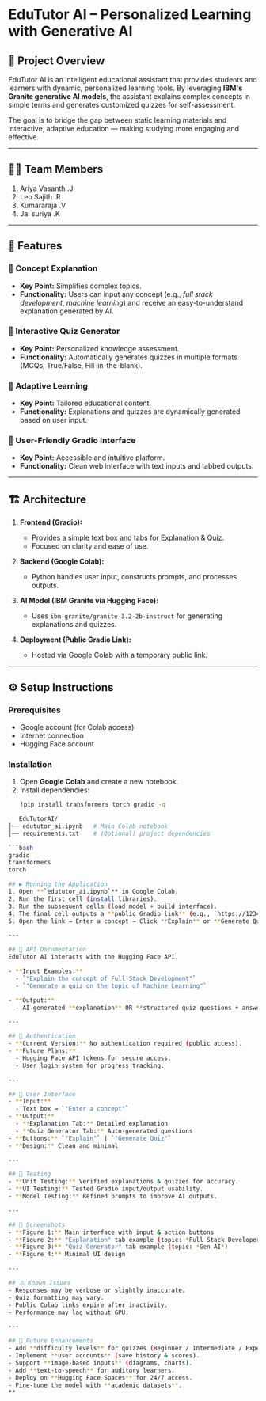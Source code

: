 # EduTutor AI – Personalized Learning with Generative AI

## 📌 Project Overview
EduTutor AI is an intelligent educational assistant that provides students and learners with dynamic, personalized learning tools. By leveraging **IBM's Granite generative AI models**, the assistant explains complex concepts in simple terms and generates customized quizzes for self-assessment.  

The goal is to bridge the gap between static learning materials and interactive, adaptive education — making studying more engaging and effective.

---

## 👨‍💻 Team Members
1. Ariya Vasanth .J  
2. Leo Sajith .R  
3. Kumararaja .V  
4. Jai suriya .K  

---

## 🚀 Features
### 🔹 Concept Explanation
- **Key Point:** Simplifies complex topics.  
- **Functionality:** Users can input any concept (e.g., *full stack development*, *machine learning*) and receive an easy-to-understand explanation generated by AI.  

### 🔹 Interactive Quiz Generator
- **Key Point:** Personalized knowledge assessment.  
- **Functionality:** Automatically generates quizzes in multiple formats (MCQs, True/False, Fill-in-the-blank).  

### 🔹 Adaptive Learning
- **Key Point:** Tailored educational content.  
- **Functionality:** Explanations and quizzes are dynamically generated based on user input.  

### 🔹 User-Friendly Gradio Interface
- **Key Point:** Accessible and intuitive platform.  
- **Functionality:** Clean web interface with text inputs and tabbed outputs.  

---

## 🏗️ Architecture
1. **Frontend (Gradio):**  
   - Provides a simple text box and tabs for Explanation & Quiz.  
   - Focused on clarity and ease of use.  

2. **Backend (Google Colab):**  
   - Python handles user input, constructs prompts, and processes outputs.  

3. **AI Model (IBM Granite via Hugging Face):**  
   - Uses `ibm-granite/granite-3.2-2b-instruct` for generating explanations and quizzes.  

4. **Deployment (Public Gradio Link):**  
   - Hosted via Google Colab with a temporary public link.  

---

## ⚙️ Setup Instructions
### Prerequisites
- Google account (for Colab access)  
- Internet connection  
- Hugging Face account  

### Installation
1. Open **Google Colab** and create a new notebook.  
2. Install dependencies:
   ```bash
   !pip install transformers torch gradio -q

```bash
   EduTutorAI/
│── edututor_ai.ipynb   # Main Colab notebook
│── requirements.txt    # (Optional) project dependencies

```bash
gradio
transformers
torch

## ▶️ Running the Application
1. Open **`edututor_ai.ipynb`** in Google Colab.  
2. Run the first cell (install libraries).  
3. Run the subsequent cells (load model + build interface).  
4. The final cell outputs a **public Gradio link** (e.g., `https://12345.gradio.live`).  
5. Open the link → Enter a concept → Click **Explain** or **Generate Quiz**.  

---

## 📡 API Documentation
EduTutor AI interacts with the Hugging Face API.  

- **Input Examples:**  
  - `"Explain the concept of Full Stack Development"`  
  - `"Generate a quiz on the topic of Machine Learning"`  

- **Output:**  
  - AI-generated **explanation** OR **structured quiz questions + answers**.  

---

## 🔐 Authentication
- **Current Version:** No authentication required (public access).  
- **Future Plans:**  
  - Hugging Face API tokens for secure access.  
  - User login system for progress tracking.  

---

## 🎨 User Interface
- **Input:**  
  - Text box → `"Enter a concept"`  
- **Output:**  
  - **Explanation Tab:** Detailed explanation  
  - **Quiz Generator Tab:** Auto-generated questions  
- **Buttons:** `"Explain"` | `"Generate Quiz"`  
- **Design:** Clean and minimal  

---

## 🧪 Testing
- **Unit Testing:** Verified explanations & quizzes for accuracy.  
- **UI Testing:** Tested Gradio input/output usability.  
- **Model Testing:** Refined prompts to improve AI outputs.  

---

## 📸 Screenshots
- **Figure 1:** Main interface with input & action buttons  
- **Figure 2:** "Explanation" tab example (topic: *Full Stack Developer*)  
- **Figure 3:** "Quiz Generator" tab example (topic: *Gen AI*)  
- **Figure 4:** Minimal UI design  

---

## ⚠️ Known Issues
- Responses may be verbose or slightly inaccurate.  
- Quiz formatting may vary.  
- Public Colab links expire after inactivity.  
- Performance may lag without GPU.  

---

## 🔮 Future Enhancements
- Add **difficulty levels** for quizzes (Beginner / Intermediate / Expert).  
- Implement **user accounts** (save history & scores).  
- Support **image-based inputs** (diagrams, charts).  
- Add **text-to-speech** for auditory learners.  
- Deploy on **Hugging Face Spaces** for 24/7 access.  
- Fine-tune the model with **academic datasets**.  
**

